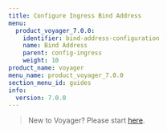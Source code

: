 ```yaml
---
title: Configure Ingress Bind Address
menu:
  product_voyager_7.0.0:
    identifier: bind-address-configuration
    name: Bind Address
    parent: config-ingress
    weight: 10
product_name: voyager
menu_name: product_voyager_7.0.0
section_menu_id: guides
info:
  version: 7.0.0
---
```


> New to Voyager? Please start [here](/products/voyager/7.0.0/concepts/overview).

